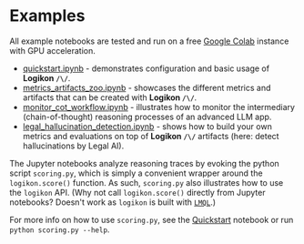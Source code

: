 # Examples

All example notebooks are tested and run on a free [Google Colab](https://colab.research.google.com/) instance with GPU acceleration.

* [quickstart.ipynb](./quickstart.ipynb) - demonstrates configuration and basic usage of **Logikon `/\/`**.
* [metrics_artifacts_zoo.ipynb](./metrics_artifacts_zoo.ipynb) - showcases the different metrics and artifacts that can be created with **Logikon `/\/`**.
* [monitor_cot_workflow.ipynb](./monitor_cot_workflow.ipynb) - illustrates how to monitor the intermediary (chain-of-thought) reasoning processes of an advanced LLM app.
* [legal_hallucination_detection.ipynb](./legal_hallucination_detection.ipynb) - shows how to build your own metrics and evaluations on top of **Logikon `/\/`** artifacts (here: detect hallucinations by Legal AI).

The Jupyter notebooks analyze reasoning traces by evoking the python script `scoring.py`, which is simply a convenient wrapper around the `logikon.score()` function. As such, `scoring.py` also illustrates how to use the `logikon` API. (Why not call `logikon.score()` directly from Jupyter notebooks? Doesn't work as `logikon` is built with [`LMQL`](https://lmql.ai).)

For more info on how to use `scoring.py`, see the [Quickstart](./quickstart.ipynb) notebook or run `python scoring.py --help`.

